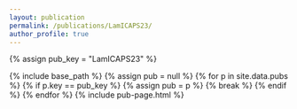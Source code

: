 ```yaml
---
layout: publication
permalink: /publications/LamICAPS23/
author_profile: true
---
```

{% assign pub_key = "LamICAPS23" %}

{% include base_path %}
{% assign pub = null %}
{% for p in site.data.pubs %}
  {% if p.key == pub_key %}
    {% assign pub = p %}
    {% break %}
  {% endif %}
{% endfor %}
{% include pub-page.html %}
